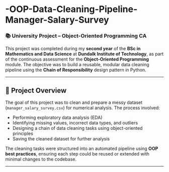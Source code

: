 # -OOP-Data-Cleaning-Pipeline-Manager-Salary-Survey

### 📚 University Project – Object-Oriented Programming CA

This project was completed during my **second year** of the **BSc in Mathematics and Data Science** at **Dundalk Institute of Technology**, as part of the continuous assessment for the **Object-Oriented Programming** module. The objective was to build a reusable, modular data cleaning pipeline using the **Chain of Responsibility** design pattern in Python.

---

## 📌 Project Overview

The goal of this project was to clean and prepare a messy dataset (`manager_salary_survey.csv`) for numerical analysis. The process involved:
- Performing exploratory data analysis (EDA)
- Identifying missing values, incorrect data types, and outliers
- Designing a chain of data cleaning tasks using object-oriented principles
- Saving the cleaned dataset for further analysis

The cleaning tasks were structured into an automated pipeline using **OOP best practices**, ensuring each step could be reused or extended with minimal changes to the codebase.

---
